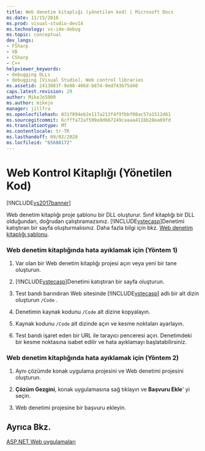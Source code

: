 ```yaml
---
title: Web denetim kitaplığı (yönetilen kod) | Microsoft Docs
ms.date: 11/15/2016
ms.prod: visual-studio-dev14
ms.technology: vs-ide-debug
ms.topic: conceptual
dev_langs:
- FSharp
- VB
- CSharp
- C++
helpviewer_keywords:
- debugging DLLs
- debugging [Visual Studio], Web control libraries
ms.assetid: 2413883f-9e88-406d-b874-0ed743b75d40
caps.latest.revision: 29
author: MikeJo5000
ms.author: mikejo
manager: jillfra
ms.openlocfilehash: 031f894eb2e117a213f4f9fbbf08ac57a1512d61
ms.sourcegitcommit: 6cfffa72af599a9d667249caaaa411bb28ea69fd
ms.translationtype: MT
ms.contentlocale: tr-TR
ms.lasthandoff: 09/02/2020
ms.locfileid: "65688172"
---
```

# <a name="web-control-library-managed-code"></a>Web Kontrol Kitaplığı (Yönetilen Kod)
[!INCLUDE[vs2017banner](../includes/vs2017banner.md)]

Web denetim kitaplığı proje şablonu bir DLL oluşturur. Sınıf kitaplığı bir DLL olduğundan, doğrudan çalıştıramazsınız. [!INCLUDE[vstecasp](../includes/vstecasp-md.md)]Denetimi katıştıran bir sayfa oluşturmalısınız. Daha fazla bilgi için bkz. [Web denetim kitaplığı şablonu](https://msdn.microsoft.com/00666b07-71d2-4ace-a13c-cc130a3ce372).  
  
### <a name="to-debug-a-web-control-library-method-1"></a>Web denetim kitaplığında hata ayıklamak için (Yöntem 1)  
  
1. Var olan bir Web denetim kitaplığı projesi açın veya yeni bir tane oluşturun.  
  
2. [!INCLUDE[vstecasp](../includes/vstecasp-md.md)]Denetimi katıştıran bir sayfa oluşturun.  
  
3. Test bandı barındıran Web sitesinde [!INCLUDE[vstecasp](../includes/vstecasp-md.md)] adlı bir alt dizin oluşturun `/Code` .  
  
4. Denetimin kaynak kodunu `/Code` alt dizine kopyalayın.  
  
5. Kaynak kodunu `/Code` alt dizinde açın ve kesme noktaları ayarlayın.  
  
6. Test bandı işaret eden bir URL ile tarayıcı penceresi açın. Denetimdeki bir kesme noktasına isabet edilir ve hata ayıklamayı başlatabilirsiniz.  
  
### <a name="to-debug-a-web-control-library-method-2"></a>Web denetim kitaplığında hata ayıklamak için (Yöntem 2)  
  
1. Aynı çözümde konak uygulama projesini ve Web denetimi projesini oluşturun.  
  
2. **Çözüm Gezgini**, konak uygulamasına sağ tıklayın ve **Başvuru Ekle**' yi seçin.  
  
3. Web denetimi projesine bir başvuru ekleyin.  
  
## <a name="see-also"></a>Ayrıca Bkz.  
 [ASP.NET Web uygulamaları](../debugger/debugging-preparation-aspnet-web-applications.md)
